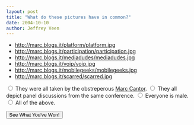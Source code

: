 ```yaml
---
layout: post
title: "What do these pictures have in common?"
date: 2004-10-10
author: Jeffrey Veen
---
```

<ul>
	<li>
		<a href="http://marc.blogs.it/platform/platform.jpg">http://marc.blogs.it/platform/platform.jpg</a>
	</li>
	<li>
		<a href="http://marc.blogs.it/participation/participation.jpg">http://marc.blogs.it/participation/participation.jpg</a>
	</li>
	<li>
		<a href="http://marc.blogs.it/mediadudes/mediadudes.jpg">http://marc.blogs.it/mediadudes/mediadudes.jpg</a> 
	</li>
	<li>
		<a href="http://marc.blogs.it/voip/voip.jpg">http://marc.blogs.it/voip/voip.jpg</a>
	</li>
	<li>
		<a href="http://marc.blogs.it/mobilegeeks/mobilegeeks.jpg">http://marc.blogs.it/mobilegeeks/mobilegeeks.jpg</a>
	</li>
	<li>
		<a href="http://marc.blogs.it/scarred/scarred.jpg">http://marc.blogs.it/scarred/scarred.jpg</a></li></ul>

<input type="radio" /> They were all taken by the obstreperous <a href="http://marc.blogs.it/">Marc Cantor</a>.
<input type="radio" /> They all depict panel discussions from the same conference.
<input type="radio" /> Everyone is male.
<input type="radio" /> All of the above.

<input type="submit" value="See What You've Won!" onClick="javascript:alert ('I was going to write a rant about tech conferences and how few women are invited to speak and the embarasing gender divide in our industry, but I\'ll let you click through those pictures again and just use your imagination.')" />

